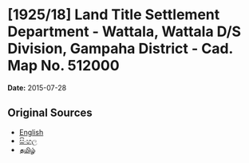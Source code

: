 # [1925/18] Land Title Settlement Department - Wattala, Wattala D/S Division, Gampaha District - Cad. Map No. 512000

**Date:** 2015-07-28

## Original Sources

- [English](https://documents.gov.lk/view/extra-gazettes/2015/7/1925-18_E.pdf)
- [සිංහල](https://documents.gov.lk/view/extra-gazettes/2015/7/1925-18_S.pdf)
- [தமிழ்](https://documents.gov.lk/view/extra-gazettes/2015/7/1925-18_T.pdf)
